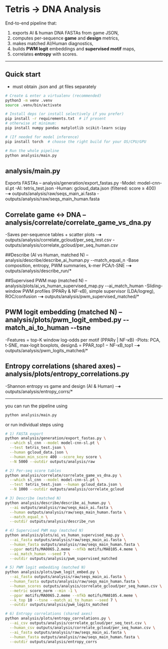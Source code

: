 # Tetris → DNA Analysis

End-to-end pipeline that:
1) exports AI & human DNA FASTAs from game JSON,
2) computes per-sequence **game** and **design** metrics,
3) makes matched AI/Human diagnostics,
4) builds **PWM logit** embeddings and **supervised motif** maps,
5) correlates **entropy** with scores.

---

## Quick start

* must obtain .json and .pt files separately 

```bash
# Create & enter a virtualenv (recommended)
python3 -m venv .venv
source .venv/bin/activate

# Install deps (or install selectively if you prefer)
pip install -r requirements.txt  # if present
# otherwise at minimum:
pip install numpy pandas matplotlib scikit-learn scipy

# (If needed for model inference)
pip install torch  # choose the right build for your OS/CPU/GPU

# Run the whole pipeline
python analysis/main.py

```

## analysis/main.py
Exports FASTAs – analysis/generation/export_fastas.py
-Model: model-cnn-sl.pt
-AI: tetris_test.json
-Human: gcloud_data.json (filtered: score ≥ 400)
-➜ outputs/analysis/raw/seqs_main_ai.fasta
-outputs/analysis/raw/seqs_main_human.fasta

## Correlate game ↔ DNA – analysis/correlate/correlate_game_vs_dna.py
-Saves per-sequence tables + scatter plots
-➜ outputs/analysis/correlate_gcloud/per_seq_test.csv
-outputs/analysis/correlate_gcloud/per_seq_human.csv

##Describe (AI vs Human, matched N) – analysis/describe/describe_ai_human.py --match_equal_n
-Base composition, entropy, PWM summaries, k-mer PCA/t-SNE
-➜ outputs/analysis/describe_run/*

##Supervised PWM map (matched N) –analysis/plots/ai_vs_human_supervised_map.py --ai_match_human
-Sliding-window PWM profiles (PPARγ & NF-κB), simple supervisor (LDA/logreg), ROC/confusion
-➜ outputs/analysis/pwm_supervised_matched/*

## PWM logit embedding (matched N) – analysis/plots/pwm_logit_embed.py --match_ai_to_human --tsne
-Features = top-K window log-odds per motif (PPARγ | NF-κB)
-Plots: PCA, t-SNE, max-logit boxplots, designΔ = PPAR_top1 − NF-κB_top1
-➜ outputs/analysis/pwm_logits_matched/*

## Entropy correlations (shared axes) – analysis/plots/entropy_correlations.py
-Shannon entropy vs game and design (AI & Human)
-➜ outputs/analysis/entropy_corrs/*


---

you can run the pipeline using 
```bash
python analysis/main.py
```
or run individual steps using 
```bash
# 1) FASTA export
python analysis/generation/export_fastas.py \
  --which sl_cnn --model model-cnn-sl.pt \
  --test tetris_test.json \
  --human gcloud_data.json \
  --human_min_score 400 --score_key score \
  --N 5000 --outdir outputs/analysis/raw

# 2) Per-seq score tables
python analysis/correlate/correlate_game_vs_dna.py \
  --which sl_cnn --model model-cnn-sl.pt \
  --test tetris_test.json --human gcloud_data.json \
  --N 1000 --outdir outputs/analysis/correlate_gcloud

# 3) Describe (matched N)
python analysis/describe/describe_ai_human.py \
  --ai outputs/analysis/raw/seqs_main_ai.fasta \
  --human outputs/analysis/raw/seqs_main_human.fasta \
  --match_equal_n \
  --outdir outputs/analysis/describe_run

# 4) Supervised PWM map (matched N)
python analysis/plots/ai_vs_human_supervised_map.py \
  --ai_fasta outputs/analysis/raw/seqs_main_ai.fasta \
  --human_fasta outputs/analysis/raw/seqs_main_human.fasta \
  --ppar motifs/MA0065.2.meme --nfkb motifs/MA0105.4.meme \
  --ai_match_human --seed 7 \
  --outdir outputs/analysis/pwm_supervised_matched

# 5) PWM logit embedding (matched N)
python analysis/plots/pwm_logit_embed.py \
  --ai_fasta outputs/analysis/raw/seqs_main_ai.fasta \
  --human_fasta outputs/analysis/raw/seqs_main_human.fasta \
  --human_scores outputs/analysis/correlate_gcloud/per_seq_human.csv \
  --metric score_norm --min -1 \
  --ppar motifs/MA0065.2.meme --nfkb motifs/MA0105.4.meme \
  --k_top 10 --tsne --match_ai_to_human --seed 7 \
  --outdir outputs/analysis/pwm_logits_matched

# 6) Entropy correlations (shared axes)
python analysis/plots/entropy_correlations.py \
  --ai_csv outputs/analysis/correlate_gcloud/per_seq_test.csv \
  --human_csv outputs/analysis/correlate_gcloud/per_seq_human.csv \
  --ai_fasta outputs/analysis/raw/seqs_main_ai.fasta \
  --human_fasta outputs/analysis/raw/seqs_main_human.fasta \
  --outdir outputs/analysis/entropy_corrs
```










